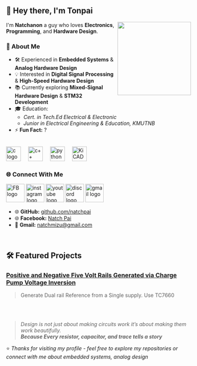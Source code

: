 ## 👋 Hey there, I'm Tonpai

<img align="right" height="200" src="https://i.imgur.com/efcOFbb.gif"  />

I'm **Natchanon** a guy who loves **Electronics**, **Programming**, and **Hardware Design**.  <br/> 


### 📅 About Me  
- 🛠️ Experienced in **Embedded Systems** & **Analog Hardware Design**  
- 💡 Interested in **Digital Signal Processing** & **High-Speed Hardware Design**  
- 📚 Currently exploring **Mixed-Signal Hardware Design**  & **STM32 Development**
- 🎓 Education:  
  - *Cert. in Tech.Ed Electrical & Electronic*  
  - *Junior in Electrical Engineering & Education, KMUTNB*  
- ⚡ **Fun Fact:** ?
  
<br/>

<div align="left">
  <img src="https://cdn.jsdelivr.net/gh/devicons/devicon/icons/c/c-original.svg" height="40" alt="c logo"  />
  <img width="12" />
  <img src="https://cdn.jsdelivr.net/gh/devicons/devicon/icons/cplusplus/cplusplus-original.svg" height="40" alt="c++ logo"  />
  <img width="12" />
  <img src="https://cdn.jsdelivr.net/gh/devicons/devicon/icons/python/python-original.svg" height="40" alt="python logo"  />
  <img width="12" />
  <img src="https://avatars.githubusercontent.com/u/3374914?s=200&v=4" height="40" alt="KiCAD logo"  />
  <img width="12" />
</div>


### 🌐 Connect With Me  
  [<img src="https://img.shields.io/static/v1?message=Facebook&logo=Facebook&label=&color=1877F2&logoColor=white&labelColor=&style=for-the-badge" height="50" alt="FB logo" />](https://www.facebook.com/natchpai.jp)
  [<img src="https://img.shields.io/static/v1?message=Instagram&logo=instagram&label=&color=E4405F&logoColor=white&labelColor=&style=for-the-badge" height="50" alt="instagram logo"  />](https://www.instagram.com/natch_pai)
  [<img src="https://img.shields.io/static/v1?message=Youtube&logo=youtube&label=&color=FF0000&logoColor=white&labelColor=&style=for-the-badge" height="50" alt="youtube logo"  />](https://www.youtube.com/@lovegazer)
  [<img src="https://img.shields.io/static/v1?message=Discord&logo=discord&label=&color=7289DA&logoColor=white&labelColor=&style=for-the-badge" height="50" alt="discord logo"  />](https://discordapp.com/users/640000848348446742)
  [<img src="https://img.shields.io/static/v1?message=Gmail&logo=gmail&label=&color=D14836&logoColor=white&labelColor=&style=for-the-badge" height="50" alt="gmail logo"  />](mailto:natchmizu@gmail.com)


- 🌐 **GitHub:** [github.com/natchpai](https://github.com/natchpai)
- 🌐 **Facebook:** [Natch Pai](https://www.facebook.com/natchpai.jp)
- 📧 **Gmail:** [natchmizu@gmail.com](mailto:natchmizu@gmail.com)
<br/>

## 🛠️ Featured Projects

### [Positive and Negative Five Volt Rails Generated via Charge Pump Voltage Inversion]()

> Generate Dual rail Reference from a Single supply. Use TC7660





<br/>
<br/>

> *Design is not just about making circuits work it’s about making them work beautifully.* <br/>
> ***Because Every resistor, capacitor, and trace tells a story***

⭐ *Thanks for visiting my profile - feel free to explore my repositories or connect with me about embedded systems, analog design*





